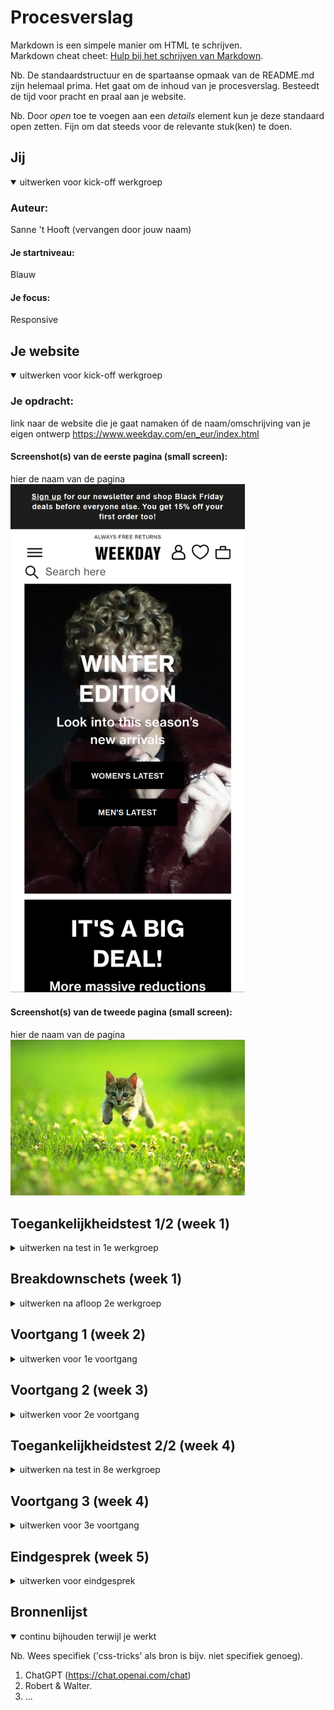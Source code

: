# Procesverslag
Markdown is een simpele manier om HTML te schrijven.  
Markdown cheat cheet: [Hulp bij het schrijven van Markdown](https://github.com/adam-p/markdown-here/wiki/Markdown-Cheatsheet).

Nb. De standaardstructuur en de spartaanse opmaak van de README.md zijn helemaal prima. Het gaat om de inhoud van je procesverslag. Besteedt de tijd voor pracht en praal aan je website.

Nb. Door *open* toe te voegen aan een *details* element kun je deze standaard open zetten. Fijn om dat steeds voor de relevante stuk(ken) te doen.





## Jij

<details open>
  <summary>uitwerken voor kick-off werkgroep</summary>

  ### Auteur:
  Sanne 't Hooft (vervangen door jouw naam)

  #### Je startniveau:
  Blauw

  #### Je focus:
  Responsive
 
</details>





## Je website

<details open>
  <summary>uitwerken voor kick-off werkgroep</summary>

  ### Je opdracht:
  link naar de website die je gaat namaken óf de naam/omschrijving van je eigen ontwerp
  https://www.weekday.com/en_eur/index.html

  #### Screenshot(s) van de eerste pagina (small screen): 
  hier de naam van de pagina  
  <img src="readme-images/www.weekday.com_en_eur_index.html(iPhone X).png" width="375px" alt="De homepage van Weekday.com">

  #### Screenshot(s) van de tweede pagina (small screen):
  hier de naam van de pagina  
  <img src="readme-images/dummy-plaatje.jpg" width="375px" alt="omschrijving van de pagina">
 
</details>



## Toegankelijkheidstest 1/2 (week 1)

<details>
  <summary>uitwerken na test in 1e werkgroep</summary>

  ### Bevindingen
  Lijst met je bevindingen die in de test naar voren kwamen:
  
  - Apples screenreaders maken gebruik van een eigen vorm van gesture bases navigation. Daardoor wordt de gebruikerservaring compleet op z'n kop gegooid.
  - Mijn gekozen website maakt veel gebruik van alt en de images' content wordt beschreven.
  - Veel "Normale Gestures" werken op een compleet andere manier dan verwacht. 
  - Om te scrollen moet je eerst de scrollbar vinden met de screenreader, om vervolgens te dubbel tappen langs het scherm om zo over de gehele pagina te scrollen.            

  #### Screenreader
  
 - Headers kloppen niet. De Narrator leest niet op hierarchische wijze de content van de pagina op. 
- Geen duidelijke focus state voor de screenreader.
- Teveel items in de Nav, duurt lang om bij de normale content van de pagina te komen.
- Afbeeldingen hebben soms wel alt-tekst en soms niet.

  Oplossing: Stroomlijn de content op de pagina en in de nav. Wat is nodig en wat niet. Ook de hierarchie van de pagina zou aangepast moeten worden om de screenreader op een duidelijke navolgbare manier over de pagina scrollt.



  #### Muis en Toetsenbord 
  
Tab: De website maakt gebruik van een dunne border radius rondom de gefocuste content. Wanneer buttons gefocust zijn komt er een witte lijn omheen die bijna niet te zien is op de witte achtergrond. Ook op groter DOM elementen is de zwarte lijn slecht te zien.
Oplossing: Geef de border is een duidelijker kleur, maak hem iets dikker en geef de border wellicht opvallende border-style.



  #### Motoriek (shocks, elastiekjes)
  
Motorisch gezien is deze website prima te gebruiken.
Er zit veel ruimte tussen de content en dingen zoals buttons en klikbare plaatjes zijn groot


  #### Visueel (brillen, contrast, kleurenblind, dark/light). 
  De website is nog redelijk goed te gebruiken, omdat er sprake is van grote dikgedrukte letters, grote plaatjes en ook grotere buttons. Maar voor de meer uitgebreide content zoals beschrijvingen van kledingstukken is de leesbaarheid wellicht nog wat laag.

Oplossing: Geef de letters iets meer ruimte en grote wanneer er sprake is van een uitgebreider stuk tekst.


</details>



## Breakdownschets (week 1)

<details>
  <summary>uitwerken na afloop 2e werkgroep</summary>

  ### de hele pagina: 
  <img src="readme-images/Breakdown1.png" width="375px" alt="breakdown van de hele pagina">

  ### dynamisch deel (bijv menu): 
  <img src="readme-images/Breakdown2.png" width="375px" alt="breakdown van een dynamisch deel">

  ### wellicht nog een dynamisch deel (bijv filter): 
  <img src="readme-images/dummy-plaatje.jpg" width="375px" alt="breakdown van nog een dynamisch deel">

</details>





## Voortgang 1 (week 2)

<details>
  <summary>uitwerken voor 1e voortgang</summary>

  ### Stand van zaken
Ik had nog wat moeite met opstarten en het volgen van de huiswerk opdrachten, ik heb vooral gekeken naar mijn keuze van website.


  ### Agenda voor meeting
  samen met je groepje opstellen

  | student 1  (Marc)    | student 2  (Aya)        | student 3 (Robin)   | student 4 (Mats)                |
  | ---            | ---                | ---          | ---                             |
  | HTML/CSS feedback  |Eigen website: hoe zijn hier de h'tjes verdeeld (h1, h2, etc.)? |Kun je grid, flexbox en position door elkaar gebruiken? Of kan het ook anders?     | Een plan opstellen ivm huiswerk |
  | Algemeen, Hamburger menu, Github (vullen we het goed in, zoals website link)| dit als er tijd is | Is mijn HTML goed uitgewerkt? Of wat mist er nog of kan beter? | dit wil ik zeker                |
  | ...            | ...                | ...          | ...                             |


  ### Verslag van meeting
  hier na afloop snel de uitkomsten van de meeting vastleggen
DE meeting verliep erg soepel, Ik merk dat ik ook erg veel baat heb bij bij de antwoorden op de vragen van mijn teamleden.
  - punt 1
  - punt 2
  - nog een punt
  - ...

</details>





## Voortgang 2 (week 3)

<details>
  <summary>uitwerken voor 2e voortgang</summary>

  ### Stand van zaken
  Ik ben nu eindelijk begonnen met het opsetten van mijn website, gaat voor nu erg soepel en heb al redelijk wat progressie gemaakt met de eerste pagina. Ook volg ik de huiswerk opdrachten een stuk meer en snap ik deze erg snel.


  ### Agenda voor meeting
  samen met je groepje opstellen

  | student 1  Marc    | student 2 Aya         | student 3 Robin    | student 4        |
  | ---            | ---                | ---          | ---              |
  | Feedback op zijn code  | Je kan de content veranderen zoals bijvoorbeeld een hamburgermenu img naar een kruisje door 'content: url()' in je css te zetten. Alleen hoe doe je dat als je geen url hebt maar een svg afbeelding?            | Code nakijken ivm responsiveness     | Vraag rondom het gebruik van background images.  |
  | en dat ook nog | dit als er tijd is | nog een punt | dit wil ik zeker |
  | ...            | ...                | ...          | ...              |


  ### Verslag van meeting
  DE meeting ging ook weer erg soepel. Eenmaal wanneer wij in de meeting zaten kwamen er wel een stuk meer specifieke vragen naar boven naar het stellen van de eerste vraag, ik leerde er dus ook erg veel van.

  - punt 1
  - punt 2
  - nog een punt
- ...

</details>





## Toegankelijkheidstest 2/2 (week 4)

<details>
  <summary>uitwerken na test in 8e werkgroep</summary>

  ### Bevindingen
  Lijst met je bevindingen die in de test naar voren kwamen (geef ook aan wat er verbeterd is):

  #### Screenreader
  - Tekst van het hamburger menu wordt nogsteeds opgelezen ook al staat het niet in de viewport.
  - Screenreader blijft heel lang hangen bij de nav.
  
  Oplossing: Meer onderzoek doen naar werking screenreader en hoe je de code op het gebruik daarvan richt.
  
  
  er een omschrijving van hoe het opgelost kan worden (met indien nodig afbeeldingen)


  #### Muis en Toetsenbord 

  In mijn mening goed te gebruiken. Er is zeker een verbetering rondom de focus state van buttons. en rondom normale dom elementen heeft de zwarte border radius 
  iets meer ademruimte.


  #### Motoriek (shocks, elastiekjes)
Naar mijn mening een algehele verbetering, zeker op de zogeheten detail pagina. Ik heb de UI een stuk simpler gemaakt met grote afbeeldingen en iets meer nadruk op gestured based navigation ipv click and drag.


  #### Visueel (brillen, contrast, kleurenblind, dark/light). 
 - Letters zijn soms nog wat klein en slecht te lezen.
  
  oplossing: Lettergrote omhoog

</details>





## Voortgang 3 (week 4)

<details>
  <summary>uitwerken voor 3e voortgang</summary>

  ### Stand van zaken
  Enorm veel progressie gemaakt met het maken van mijn website en ben aan de tweede pagina begonnen, ook wat nieuwe dingen geleerd zoals de scrollsnap property.


  ### Agenda voor meeting
  samen met je groepje opstellen

  | student 1 Marc     | student 2  Aya        | student 3  Robi  | student 4        |
  | ---            | ---                | ---          | ---              |
  | Punt 1 Snel door mijn code website heen kijken. Punt2 Vragen of mijn website voldoende variatie heeft. Punt 3 Mag ik var gebruiken als container rondom tags die wel syntax hebben.  | Aya was helaas ziek | 1. mag ik een class gebruiken om een h1 visually hidden te maken    | Hoe maak een side scroll container, en feedback op code    |
  | en dat ook nog | dit als er tijd is |2. responsiveness op mijn 2e pagina werkt niet helemaal
3. is er genoeg variatie voor het service deel of moet ik nog meer toevoegen | dit wil ik zeker |
  | ...            | ...                |4. waarom ik maar op 1 button kan klikken en de andere buttons dan niet werken terwijl ze hetzelfde doen       | ...              |


  ### Verslag van meeting
Once again erg veel geleerd, Vasilis ging voor Robin wat javascript maken en liet een for while functie zien. erg leerzaam. Ook heb ik meer geleerd over de scrollsnap 
CSS propery
  - punt 1
  - punt 2
  - nog een punt
  - ...

</details>





## Eindgesprek (week 5)

<details>
  <summary>uitwerken voor eindgesprek</summary>

  ### Je uitkomst - karakteristiek screenshots:
  <img src="readme-images/dummy-plaatje.jpg" width="375px" alt="uitomst opdracht 1">


  ### Dit ging goed/Heb ik geleerd: 
  Korte omschrijving met plaatjes

  <img src="readme-images/dummy-plaatje.jpg" width="375px" alt="top">


  ### Dit was lastig/Is niet gelukt:
  Korte omschrijving met plaatjes

  <img src="readme-images/dummy-plaatje.jpg" width="375px" alt="bummer">
</details>





## Bronnenlijst

<details open>
  <summary>continu bijhouden terwijl je werkt</summary>

  Nb. Wees specifiek ('css-tricks' als bron is bijv. niet specifiek genoeg).

  1. ChatGPT (https://chat.openai.com/chat)
  2. Robert & Walter.
  3. ...

</details>
